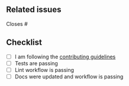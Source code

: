 <!--
Thanks for making a pull request to PortfolioOptimisers.jl.
We have added this PR template to help you help us.
Make sure to read the contributing guidelines and abide by the code of conduct.
See the comments below, fill the required fields, and check the items.
-->
## Related issues

<!-- We normally work with (i) create issue; (ii) discussion if necessary; (iii) create PR. So, at least one of the following should be true:-->
<!-- Option 1, this closes an existing issue. Fill the number below-->
Closes #

<!-- Option 2, this is a small fix that arguably won't need an issue. Uncomment below -->
<!--
There is no related issue.
-->
## Checklist

<!-- mark true if NA -->
<!-- leave PR as draft until all is checked -->
  - [ ] I am following the [contributing guidelines](https://github.com/dcelisgarza/PortfolioOptimisers.jl/blob/main/docs/src/090-contributing.md)
  - [ ] Tests are passing
  - [ ] Lint workflow is passing
  - [ ] Docs were updated and workflow is passing
